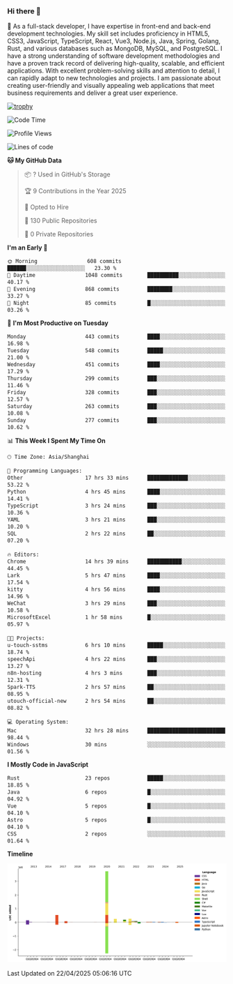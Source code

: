 ### Hi there 👋

🌱 As a full-stack developer, I have expertise in front-end and back-end development technologies. My skill set includes proficiency in HTML5, CSS3, JavaScript, TypeScript, React, Vue3, Node.js, Java, Spring, Golang, Rust, and various databases such as MongoDB, MySQL, and PostgreSQL. I have a strong understanding of software development methodologies and have a proven track record of delivering high-quality, scalable, and efficient applications. With excellent problem-solving skills and attention to detail, I can rapidly adapt to new technologies and projects. I am passionate about creating user-friendly and visually appealing web applications that meet business requirements and deliver a great user experience.

[![trophy](https://github-profile-trophy.vercel.app/?username=elton&rank=SECRET,SSS,SS,S,AAA,AA,A&theme=onedark&no-frame=true&margin-w=10)](https://github.com/ryo-ma/github-profile-trophy)

<!--START_SECTION:waka-->
![Code Time](http://img.shields.io/badge/Code%20Time-1%2C569%20hrs%2018%20mins-blue)

![Profile Views](http://img.shields.io/badge/Profile%20Views-0-blue)

![Lines of code](https://img.shields.io/badge/From%20Hello%20World%20I%27ve%20Written-5.6%20million%20lines%20of%20code-blue)

**🐱 My GitHub Data** 

> 📦 ? Used in GitHub's Storage 
 > 
> 🏆 9 Contributions in the Year 2025
 > 
> 💼 Opted to Hire
 > 
> 📜 130 Public Repositories 
 > 
> 🔑 0 Private Repositories 
 > 
**I'm an Early 🐤** 

```text
🌞 Morning                608 commits         ██████░░░░░░░░░░░░░░░░░░░   23.30 % 
🌆 Daytime                1048 commits        ██████████░░░░░░░░░░░░░░░   40.17 % 
🌃 Evening                868 commits         ████████░░░░░░░░░░░░░░░░░   33.27 % 
🌙 Night                  85 commits          █░░░░░░░░░░░░░░░░░░░░░░░░   03.26 % 
```
📅 **I'm Most Productive on Tuesday** 

```text
Monday                   443 commits         ████░░░░░░░░░░░░░░░░░░░░░   16.98 % 
Tuesday                  548 commits         █████░░░░░░░░░░░░░░░░░░░░   21.00 % 
Wednesday                451 commits         ████░░░░░░░░░░░░░░░░░░░░░   17.29 % 
Thursday                 299 commits         ███░░░░░░░░░░░░░░░░░░░░░░   11.46 % 
Friday                   328 commits         ███░░░░░░░░░░░░░░░░░░░░░░   12.57 % 
Saturday                 263 commits         ███░░░░░░░░░░░░░░░░░░░░░░   10.08 % 
Sunday                   277 commits         ███░░░░░░░░░░░░░░░░░░░░░░   10.62 % 
```


📊 **This Week I Spent My Time On** 

```text
🕑︎ Time Zone: Asia/Shanghai

💬 Programming Languages: 
Other                    17 hrs 33 mins      █████████████░░░░░░░░░░░░   53.22 % 
Python                   4 hrs 45 mins       ████░░░░░░░░░░░░░░░░░░░░░   14.41 % 
TypeScript               3 hrs 24 mins       ███░░░░░░░░░░░░░░░░░░░░░░   10.36 % 
YAML                     3 hrs 21 mins       ███░░░░░░░░░░░░░░░░░░░░░░   10.20 % 
SQL                      2 hrs 22 mins       ██░░░░░░░░░░░░░░░░░░░░░░░   07.20 % 

🔥 Editors: 
Chrome                   14 hrs 39 mins      ███████████░░░░░░░░░░░░░░   44.45 % 
Lark                     5 hrs 47 mins       ████░░░░░░░░░░░░░░░░░░░░░   17.54 % 
kitty                    4 hrs 56 mins       ████░░░░░░░░░░░░░░░░░░░░░   14.96 % 
WeChat                   3 hrs 29 mins       ███░░░░░░░░░░░░░░░░░░░░░░   10.58 % 
MicrosoftExcel           1 hr 58 mins        █░░░░░░░░░░░░░░░░░░░░░░░░   05.97 % 

🐱‍💻 Projects: 
u-touch-sstms            6 hrs 10 mins       █████░░░░░░░░░░░░░░░░░░░░   18.74 % 
speechApi                4 hrs 22 mins       ███░░░░░░░░░░░░░░░░░░░░░░   13.27 % 
n8n-hosting              4 hrs 3 mins        ███░░░░░░░░░░░░░░░░░░░░░░   12.31 % 
Spark-TTS                2 hrs 57 mins       ██░░░░░░░░░░░░░░░░░░░░░░░   08.95 % 
utouch-official-new      2 hrs 54 mins       ██░░░░░░░░░░░░░░░░░░░░░░░   08.82 % 

💻 Operating System: 
Mac                      32 hrs 28 mins      █████████████████████████   98.44 % 
Windows                  30 mins             ░░░░░░░░░░░░░░░░░░░░░░░░░   01.56 % 
```

**I Mostly Code in JavaScript** 

```text
Rust                     23 repos            █████░░░░░░░░░░░░░░░░░░░░   18.85 % 
Java                     6 repos             █░░░░░░░░░░░░░░░░░░░░░░░░   04.92 % 
Vue                      5 repos             █░░░░░░░░░░░░░░░░░░░░░░░░   04.10 % 
Astro                    5 repos             █░░░░░░░░░░░░░░░░░░░░░░░░   04.10 % 
CSS                      2 repos             ░░░░░░░░░░░░░░░░░░░░░░░░░   01.64 % 
```



**Timeline**

![Lines of Code chart](https://raw.githubusercontent.com/elton/elton/main/assets/bar_graph.png)


 Last Updated on 22/04/2025 05:06:16 UTC
<!--END_SECTION:waka-->

<!--
**elton/elton** is a ✨ _special_ ✨ repository because its `README.md` (this file) appears on your GitHub profile.

Here are some ideas to get you started:

- 🔭 I’m currently working on ...
- 🌱 I’m currently learning ...
- 👯 I’m looking to collaborate on ...
- 🤔 I’m looking for help with ...
- 💬 Ask me about ...
- 📫 How to reach me: ...
- 😄 Pronouns: ...
- ⚡ Fun fact: ...
-->
